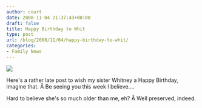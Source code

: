 ```yaml
---
author: court
date: 2008-11-04 21:37:43+00:00
draft: false
title: Happy Birthday to Whit
type: post
url: /blog/2008/11/04/happy-birthday-to-whit/
categories:
- Family News
---
```


[![](http://farm4.static.flickr.com/3151/2493119313_04733426d2.jpg)
](http://farm4.static.flickr.com/3151/2493119313_04733426d2.jpg)

Here's a rather late post to wish my sister Whitney a Happy Birthday, imagine that. Â Be seeing you this week I believe....

Hard to believe she's so much older than me, eh? Â Well preserved, indeed.
